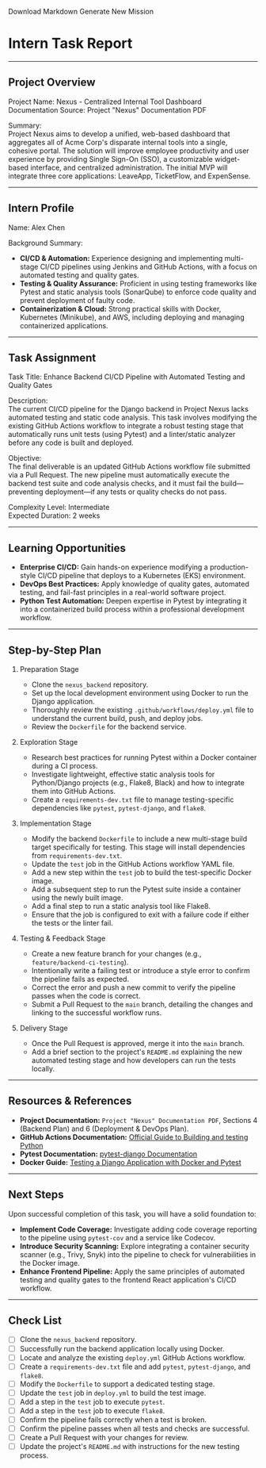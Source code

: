 Download Markdown
Generate New Mission
# Intern Task Report  

---

## Project Overview  
Project Name: Nexus - Centralized Internal Tool Dashboard  
Documentation Source: Project "Nexus" Documentation PDF  

Summary:  
Project Nexus aims to develop a unified, web-based dashboard that aggregates all of Acme Corp's disparate internal tools into a single, cohesive portal. The solution will improve employee productivity and user experience by providing Single Sign-On (SSO), a customizable widget-based interface, and centralized administration. The initial MVP will integrate three core applications: LeaveApp, TicketFlow, and ExpenSense.  

---

## Intern Profile  
Name: Alex Chen  

Background Summary:  
- **CI/CD & Automation:** Experience designing and implementing multi-stage CI/CD pipelines using Jenkins and GitHub Actions, with a focus on automated testing and quality gates.  
- **Testing & Quality Assurance:** Proficient in using testing frameworks like Pytest and static analysis tools (SonarQube) to enforce code quality and prevent deployment of faulty code.  
- **Containerization & Cloud:** Strong practical skills with Docker, Kubernetes (Minikube), and AWS, including deploying and managing containerized applications.  

---

## Task Assignment  
Task Title: Enhance Backend CI/CD Pipeline with Automated Testing and Quality Gates  

Description:  
The current CI/CD pipeline for the Django backend in Project Nexus lacks automated testing and static code analysis. This task involves modifying the existing GitHub Actions workflow to integrate a robust testing stage that automatically runs unit tests (using Pytest) and a linter/static analyzer before any code is built and deployed.  

Objective:  
The final deliverable is an updated GitHub Actions workflow file submitted via a Pull Request. The new pipeline must automatically execute the backend test suite and code analysis checks, and it must fail the build—preventing deployment—if any tests or quality checks do not pass.  

Complexity Level: Intermediate  
Expected Duration: 2 weeks  

---

## Learning Opportunities  
- **Enterprise CI/CD:** Gain hands-on experience modifying a production-style CI/CD pipeline that deploys to a Kubernetes (EKS) environment.  
- **DevOps Best Practices:** Apply knowledge of quality gates, automated testing, and fail-fast principles in a real-world software project.  
- **Python Test Automation:** Deepen expertise in Pytest by integrating it into a containerized build process within a professional development workflow.  

---

## Step-by-Step Plan  
1. Preparation Stage  
   - Clone the `nexus_backend` repository.
   - Set up the local development environment using Docker to run the Django application.
   - Thoroughly review the existing `.github/workflows/deploy.yml` file to understand the current build, push, and deploy jobs.
   - Review the `Dockerfile` for the backend service.

2. Exploration Stage  
   - Research best practices for running Pytest within a Docker container during a CI process.
   - Investigate lightweight, effective static analysis tools for Python/Django projects (e.g., Flake8, Black) and how to integrate them into GitHub Actions.
   - Create a `requirements-dev.txt` file to manage testing-specific dependencies like `pytest`, `pytest-django`, and `flake8`.

3. Implementation Stage  
   - Modify the backend `Dockerfile` to include a new multi-stage build target specifically for testing. This stage will install dependencies from `requirements-dev.txt`.
   - Update the `test` job in the GitHub Actions workflow YAML file.
   - Add a new step within the `test` job to build the test-specific Docker image.
   - Add a subsequent step to run the Pytest suite inside a container using the newly built image.
   - Add a final step to run a static analysis tool like Flake8.
   - Ensure that the job is configured to exit with a failure code if either the tests or the linter fail.

4. Testing & Feedback Stage  
   - Create a new feature branch for your changes (e.g., `feature/backend-ci-testing`).
   - Intentionally write a failing test or introduce a style error to confirm the pipeline fails as expected.
   - Correct the error and push a new commit to verify the pipeline passes when the code is correct.
   - Submit a Pull Request to the `main` branch, detailing the changes and linking to the successful workflow runs.

5. Delivery Stage  
   - Once the Pull Request is approved, merge it into the `main` branch.
   - Add a brief section to the project's `README.md` explaining the new automated testing stage and how developers can run the tests locally.

---

## Resources & References  
- **Project Documentation:** `Project "Nexus" Documentation PDF`, Sections 4 (Backend Plan) and 6 (Deployment & DevOps Plan).
- **GitHub Actions Documentation:** [Official Guide to Building and testing Python](https://docs.github.com/en/actions/automating-builds-and-tests/building-and-testing-python)
- **Pytest Documentation:** [pytest-django Documentation](https://pytest-django.readthedocs.io/en/latest/)
- **Docker Guide:** [Testing a Django Application with Docker and Pytest](https://testdriven.io/blog/dockerizing-django-with-postgres-gunicorn-and-nginx/)

---

## Next Steps  
Upon successful completion of this task, you will have a solid foundation to:
- **Implement Code Coverage:** Investigate adding code coverage reporting to the pipeline using `pytest-cov` and a service like Codecov.
- **Introduce Security Scanning:** Explore integrating a container security scanner (e.g., Trivy, Snyk) into the pipeline to check for vulnerabilities in the Docker image.
- **Enhance Frontend Pipeline:** Apply the same principles of automated testing and quality gates to the frontend React application's CI/CD workflow.

---
## Check List
- [ ] Clone the `nexus_backend` repository.
- [ ] Successfully run the backend application locally using Docker.
- [ ] Locate and analyze the existing `deploy.yml` GitHub Actions workflow.
- [ ] Create a `requirements-dev.txt` file and add `pytest`, `pytest-django`, and `flake8`.
- [ ] Modify the `Dockerfile` to support a dedicated testing stage.
- [ ] Update the `test` job in `deploy.yml` to build the test image.
- [ ] Add a step in the `test` job to execute `pytest`.
- [ ] Add a step in the `test` job to execute `flake8`.
- [ ] Confirm the pipeline fails correctly when a test is broken.
- [ ] Confirm the pipeline passes when all tests and checks are successful.
- [ ] Create a Pull Request with your changes for review.
- [ ] Update the project's `README.md` with instructions for the new testing process.